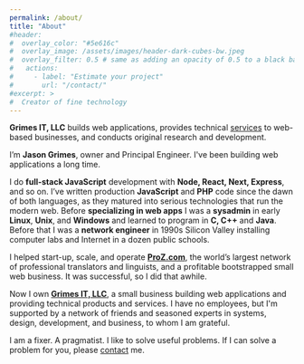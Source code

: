 ```yaml
---
permalink: /about/
title: "About"
#header:
#  overlay_color: "#5e616c"
#  overlay_image: /assets/images/header-dark-cubes-bw.jpeg
#  overlay_filter: 0.5 # same as adding an opacity of 0.5 to a black background
#   actions:
#     - label: "Estimate your project"
#       url: "/contact/"
#excerpt: >
#  Creator of fine technology
---
```


**Grimes IT, LLC** builds web applications, provides technical [services](/services/) to web-based businesses, and conducts original research and development.

I’m **Jason Grimes**, owner and Principal Engineer. 
I've been building web applications a long time.

I do **full-stack JavaScript** development with **Node, React, Next, Express**, and so on.
I’ve written production **JavaScript** and **PHP** code since the dawn of both languages,
as they matured into serious technologies that run the modern web.
Before **specializing in web apps**
I was a **sysadmin** in early **Linux**, **Unix**, and **Windows**
and learned to program in **C, C++** and **Java**.
Before that I was a **network engineer** in 1990s Silicon Valley installing computer labs and Internet in a dozen public schools.

I helped start-up, scale, and operate [**ProZ.com**](https://www.proz.com/),
the world’s largest network of professional translators and linguists,
and a profitable bootstrapped small web business.
It was successful, so I did that awhile.

Now I own [**Grimes IT, LLC**](https://grimesit.com),
a small business building web applications and providing technical products and services.
I have no employees,
but I'm supported by a network of friends and seasoned experts in systems, design, development, and business,
to whom I am grateful.

I am a fixer. A pragmatist. I like to solve useful problems.
If I can solve a problem for you, please [contact](/contact/) me.